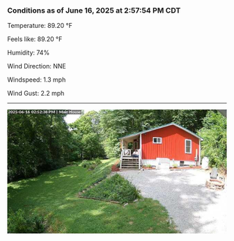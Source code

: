 ### Conditions as of June 16, 2025 at 2:57:54 PM CDT 

Temperature: 89.20 &deg;F

Feels like: 89.20 &deg;F

Humidity: 74%

Wind Direction: NNE

Windspeed: 1.3 mph

Wind Gust: 2.2 mph

---

<img src="./images/latest.jpeg"/>

